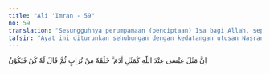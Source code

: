 ```yaml
---
title: "Ali 'Imran - 59"
no: 59
translation: "Sesungguhnya perumpamaan (penciptaan) Isa bagi Allah, seperti (penciptaan) Adam. Dia menciptakannya dari tanah, kemudian Dia berkata kepadanya, “Jadilah!”  Maka jadilah sesuatu itu."
tafsir: "Ayat ini diturunkan sehubungan dengan kedatangan utusan Nasrani Najran yang berkata kepada Rasulullah saw, \"Mengapa engkau mencela Nabi kami?\" Rasulullah bersabda, \"Apakah yang telah saya katakan?\" Mereka menjawab, \"Engkau berkata bahwasanya Isa adalah seorang hamba Allah\". Nabi Muhammad bersabda, \"Ya, benar dia adalah seorang hamba Allah, rasul dan kalimat-Nya yang telah disampaikan kepada Maryam, seorang perawan suci.\"\n\nKemudian mereka menjadi marah dan berkata, \"Pernahkah engkau melihat manusia dilahirkan tanpa ayah? Maka apabila engkau benar tunjukkanlah kepada kami contohnya.\" Lalu Allah menurunkan ayat ini.\n\nPada ayat ini dijelaskan bahwa sebenarnya kejadian Isa yang menakjubkan itu adalah seperti penciptaan Adam, yang dijadikan dari tanah, keduanya diciptakan Allah dengan cara yang lain dari penciptaan manusia biasa. Segi persamaan itu ialah Isa diciptakan tanpa ayah, dan Adam diciptakan tanpa ayah dan tanpa ibu.\n\nKeingkaran orang terhadap kejadian Isa tanpa ayah, sedang ia mengakui kejadian Adam tanpa ibu dan bapak, termasuk sesuatu yang bertentangan dengan logika. \n\nAllah menciptakan Adam sebagai manusia dengan memberi roh ke dalam jasadnya, semata-mata karena kehendak-Nya dan bila Allah berfirman: \"Jadilah maka jadilah ia.\" (Ali Imran/3: 59) pada ayat yang lain Allah berfirman :\n\n¦ Kemudian, Kami menjadikannya makhluk yang (berbentuk) lain. ¦ (al-Mu'minun/23: 14).\n\nAyat di atas (59) merupakan satu rangkaian dengan dua ayat berikutnya, turun pada tahun perutusan, tahun ke-10 Hijri."
---
```


اِنَّ مَثَلَ عِيْسٰى عِنْدَ اللّٰهِ كَمَثَلِ اٰدَمَ ۗ خَلَقَهٗ مِنْ تُرَابٍ ثُمَّ قَالَ لَهٗ كُنْ فَيَكُوْنُ
